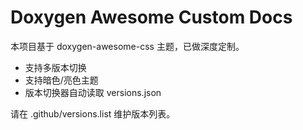 # Doxygen Awesome Custom Docs

本项目基于 doxygen-awesome-css 主题，已做深度定制。

- 支持多版本切换
- 支持暗色/亮色主题
- 版本切换器自动读取 versions.json

请在 .github/versions.list 维护版本列表。 